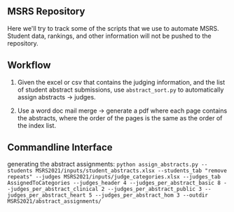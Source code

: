 ## MSRS Repository

Here we'll try to track some of the scripts that we use to automate MSRS. Student data, rankings, and other information will not be pushed to the repository.

## Workflow

1. Given the excel or csv that contains the judging information, and the list of student abstract submissions, use `abstract_sort.py` to automatically assign abstracts -> judges. 

2. Use a word doc mail merge -> generate a pdf where each page contains the abstracts, where the order of the pages is the same as the order of the index list. 



## Commandline Interface

generating the abstract assignments: 
```python assign_abstracts.py --students MSRS2021/inputs/student_abstracts.xlsx --students_tab "remove repeats" --judges MSRS2021/inputs/judge_categories.xlsx --judges_tab AssignedToCategories --judges_header 4 --judges_per_abstract_basic 8 --judges_per_abstract_clinical 2 --judges_per_abstract_public 3 --judges_per_abstract_heart 5 --judges_per_abstract_hom 3 --outdir MSRS2021/abstract_assignments/```


